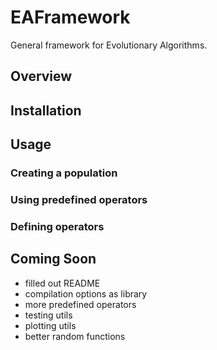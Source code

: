 # EAFramework
General framework for Evolutionary Algorithms.

## Overview

## Installation

## Usage
### Creating a population
### Using predefined operators
### Defining operators

## Coming Soon
- filled out README
- compilation options as library
- more predefined operators
- testing utils
- plotting utils
- better random functions